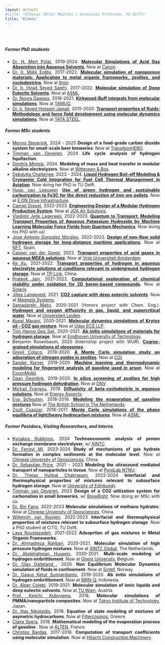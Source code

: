 ```yaml
---
layout: default
#title: "Othonas (Otto) Moultos | Associate Professor, TU Delft"
title: "Alumni"
---
```


<div id="people" class="row">
<div  style="text-align: justify;" class="col-sm-10">
	<br/><br/>
<h5>Former PhD students</h5>

<section markdown="1">

- [Dr. H. Mert Polat](https://www.linkedin.com/in/husamettin-mert-polat/), 2019-2024. <strong><a href="theses/MertPolat.pdf">Molecular Simulations of Acid Gas Absorption into Aqueous Solvents</a></strong>. Now at [Canon](https://cpp.canon).
- [Dr. Ir. Máté Erdös](https://www.linkedin.com/in/mateerdos/), 2017-2022. <strong><a href="theses/MateErdos.pdf">Molecular simulation of nanoporous materials: Application to metal organic frameworks, zeolites, and cyclodextrins</a></strong>. Now at [Itron](https://na.itron.com).
- [Dr. Ir. Hirad Seyed Salehi](https://www.linkedin.com/in/hiradsalehi/?originalSubdomain=nl), 2017-2022. <strong><a href="theses/HiradSalehi.pdf">Molecular simulation of Deep Eutectic Solvents</a></strong>. Now at [ASML](https://www.asml.com/en/careers).
- [Dr. Noura Dawass](https://www.linkedin.com/in/noura-dawass-115358216/?originalSubdomain=qa), 2016-2021. <strong><a href="theses/NouraDawass.pdf">Kirkwood-Buff integrals from molecular simulations</a></strong>. Now at [TAMUQ](https://www.qatar.tamu.edu/programs/chemical-engineering/).
- [Dr. Ir. Seyed Hossein Jamali](https://www.linkedin.com/in/shjamali/?originalSubdomain=nl), 2015-2020. <strong> <a href="theses/SeyedJamali.pdf">Transport properties of fluids: Methodology and force field development using molecular dynamics simulations</a></strong>. Now at [TATA STEEL](https://www.tatasteeleurope.com/nl/home).


</section>


<h5>Former MSc students</h5>
<section markdown="1">

- [Menno Steverink](https://nl.linkedin.com/in/menno-steverink?original_referer=https%3A%2F%2Fwww.google.com%2F), 2024 - 2025 <strong>Design of a food-grade carbon dioxide system for small-scale beer breweries</strong>. Now at [TransitionHERO](https://www.transitionhero.nl).
- [Timman van Oeveren](https://nl.linkedin.com/in/timman-van-oeveren-26364a175), 2024 <strong>Life cycle analysis of hydrogen liquifaction</strong>.
- [Dimitris Mintsis](https://www.linkedin.com/in/dimitris-mintsis-39a158209/?originalSubdomain=gr), 2024. <strong>Modeling of mass and heat transfer in modular alkaline electrolyzers</strong>. Now at [Witteveen & Bos](https://www.witteveenbos.com/nl).
- [Debdutta Chatterjee](https://www.linkedin.com/in/debdutta-chatterjee-mechanicalengineering/?originalSubdomain=nl), 2023 - 2024. [<strong>Liquid Hydrogen Boil-off Modeling & Cryogenic Cold Integration for Fuel Cell Thermal Management in Aviation</strong>](https://repository.tudelft.nl/record/uuid:1c188c76-d460-4f72-ac88-b655b573bb06). Now doing her PhD in TU Delft.
- [Hugo van Leeuwen](https://www.linkedin.com/in/hjvleeuwen/) [<strong>Use of green hydrogen and sustainable carburization to Fe3C for the direct reduction of iron ore pellets</strong>](https://repository.tudelft.nl/record/uuid:3a1b23b4-eb3a-413d-82dc-eeb402e75994). Now at [E.ON Drive Infrastructure](https://www.edri.com).
- [Camiel Grevet](https://www.linkedin.com/in/camiel-grevet-71b73674/), 2022-2023. [<strong>Engineering Design of a Modular Hydrogen Production System</strong>](https://repository.tudelft.nl/islandora/object/uuid:0aed6be5-c2d3-4baa-9e3d-2e9f87f4b0b0). Now at [JOA Air Solutions](https://joaairsolutions.com/).
- [Vladimir Jelle Lagerweij](https://www.linkedin.com/in/vladimir-jelle-lagerweij-21654021b/?originalSubdomain=nl), 2022-2023. [<strong>Quantum to Transport: Modeling Transport Properties of Aqueous Potassium Hydroxide by Machine Learning Molecular Force Fields from Quantum Mechanics</strong>](https://repository.tudelft.nl/record/uuid:e9bd79ef-741c-4cc6-ae0a-a2f873086195). Now doing his PhD with us!
- [Jose Antonio Gonzalez Morales](https://www.linkedin.com/in/josé-antonio-gonzález-morales-/?originalSubdomain=es), 2022-2023. [<strong>Design of non-flow solid hydrogen storage for long-distance maritime applications</strong>](https://repository.tudelft.nl/islandora/object/uuid%3Afe711671-afe6-4f0d-8dea-e52e14e3c820). Now at [NFT](https://www.linkedin.com/company/new-future-on-track/), Spain.
- [Casper van der Geest](https://www.linkedin.com/in/caspervandergeest/?originalSubdomain=nl), 2022. <strong><a href="../assets/tempPublications/84.pdf">Transport properties of acid gases in aqueous MDEA solutions</a></strong>. Now at [Vrije Universiteit Amsterdam](https://vu.nl/nl)
- [Ke Xu](https://www.linkedin.com/in/ke-xu-a339731a3/), 2021-2022. <strong><a href="../assets/tempPublications/74.pdf">Transport properties of hydrogen in aqueous electrolyte solutions at conditions relevant to underground hydrogen storage</a></strong>. Now at [TP-Link](https://www.tp-link.com/nl/about-us/corporate-profile/), China.
- [Prateek Jain](https://www.linkedin.com/in/prateek-jain-matsci/?originalSubdomain=nl), 2021-2022. [<strong>Computational exploration of chemical stability under oxidation for 2D boron-based compounds</strong>](https://repository.tudelft.nl/islandora/object/uuid%3Aaf187790-12a7-438b-bd49-9806104077aa). Now at [Solarix](https://solarix-solar.com/?utm_source=linkedin&utm_medium=social&utm_campaign=custom_button).
- [Jilles Langeveld](https://www.linkedin.com/in/jilles-langeveld/?originalSubdomain=nl), 2021. <strong> <a href="../assets/publications/66.Dawass_JPCB_2022_126_3572.pdf">CO2 capture with deep eutectic solvents</a></strong>. Now at [Magneto Systems](https://magneto.systems).
- [Samadarshi Maity](https://www.linkedin.com/in/samadarshi-maity-9621b6115/), 2020-2021 (Honors project with Chem. Eng.). <strong>  <a href="../assets/publications/59.Tsimpanogiannis_JCED_2021_66_3226.pdf">Hydrogen and oxygen diffusivity in gas, liquid, and supercritical water</a></strong>. Now at [Universiteit Leiden](https://www.universiteitleiden.nl/en/staffmembers/samadarshi-maity#tab-1).
- [Kunal Mavani](https://www.linkedin.com/in/kunal-mavani/?originalSubdomain=nl), 2020-2021. [<strong>Molecular dynamics simulations of Krytox oil - CO2 gas mixture</strong>](https://repository.tudelft.nl/islandora/object/uuid:14fb8a05-5799-4d9f-bcf9-88ec06b51a4c). Now at [Uday ECS LLP](https://www.udaics.in). 
- [Tijin Hanno Geo Saji](https://www.linkedin.com/in/tijin-saji-b0a5/?originalSubdomain=nl), 2020-2021. <strong> <a href="../assets/publications/67.Habibi_ASS_2022_603_154323.pdf">Ab initio simulations of materials for hydrogen storage</a></strong>. Now at [Eindhoven University of Technology](https://www.tue.nl/en/).
- Benjamin Rosenbaum, 2020 (Internship project with WUR). <strong> <a href="../assets/tempPublications/85.pdf">Coarse-grained simulations of oleosomes</a></strong>. 
- [Grevil Colaco](https://www.linkedin.com/in/grevilcolaco/?originalSubdomain=nl), 2019-2020. [<strong> A Monte Carlo simulation study on adsorption of nitrogen oxides in zeolites</strong>](https://repository.tudelft.nl/islandora/object/uuid%3Aa21ad4da-3078-40c9-8dff-bd81ad5e1beb). Now at [CGI](https://www.cgi.com/en).
- [Sander Korver](https://www.linkedin.com/in/sander-korver-b00a6496), 2019-2020. <strong><a href="../assets/publications/50.Korver_SR_2020_10_20502.pdf"> Machine learning and thermodynamic modeling for fingerprint analysis of gasoline used in arson</a></strong>. Now at [ExxonMobil](https://corporate.exxonmobil.com).
- [Daan Geerdink](https://www.linkedin.com/in/daan-geerdink/), 2019-2020. <strong><a href="../assets/publications/54.Erdos_API_2021_13_8383.pdf"> In silico screening of zeolites for high pressure hydrogen dehydration</a></strong>. Now at [DNV](https://www.dnv.com).
- [Michail Frangou](https://www.linkedin.com/in/mfrangou/?originalSubdomain=cy), 2019. <strong><a href="../assets/publications/48.Erdos_FPE_2021_528_112842.pdf"> Diffusivity of beta-cyclodextrin in aqueous solutions</a></strong>. Now at [Energy Aspects](https://www.energyaspects.com).
- [Eva Schouten](https://www.linkedin.com/in/eva-schouten-8a424a102/?originalSubdomain=nl), 2018-2019. <strong><a href="../assets/publications/50.Korver_SR_2020_10_20502.pdf"> Modeling the evaporation of gasoline mixtures</a></strong> Now at [The British School in The Netherlands](https://www.britishschool.nl). 
- [Zsolt Csaszar](https://www.linkedin.com/in/zsolt-csaszar/?originalSubdomain=nl), 2016-2017. <strong><a href="../assets/publications/26.Nikolaidis_AIChE_2018_65_792.pdf"> Monte Carlo simulations of the phase equilibria of light/heavy hydrocarbon mixtures</a></strong>. Now at [ASML](https://www.asml.com/en).
</section>


<h5>Former Postdocs, Visiting Researchers, and Interns</h5>
<section markdown="1">

- [Kyriakos Kokkinos](https://www.linkedin.com/in/kred2304/?original_referer=https%3A%2F%2Fwww%2Egoogle%2Ecom%2F&originalSubdomain=nl), 2024 <strong>Technoeconomic analysis of proton exchange membrane electrolyser</strong>, w/ [XINTC](https://www.xintc.global).
- [Dr. Fengyi Mi](https://www.researchgate.net/profile/Fengyi_Mi), 2023-2024 <strong>Study of mechanisms of gas hydrate formation in complex sediments at the molecular level</strong>. Now at [Chinese University of Geosciences](https://en.cug.edu.cn), China.
- [Dr. Sebastian Price](https://porelab.no/2020/09/03/wecome-to-sebastian/), 2021 - 2023 <strong>Modeling the ultrasound mediated transport of nanoparticles in tissue</strong>. Now at [PoreLab NTNU](https://porelab.no).
- [Dr. Thejas Hulikal Chakrapani](https://scholar.google.com/citations?user=BTpwy_AAAAAJ&hl=en), 2022-2024 <strong>Interfacial and thermophysical properties of mixtures relevant to subsurface hydrogen storage</strong>. Now at [University of Edinburgh](https://www.ed.ac.uk).
- [Timman van Oeveren](https://www.linkedin.com/in/timman-van-oeveren-26364a175/?originalSubdomain=nl), 2023 <strong>Design of a CO2 utilization system for carbonation in small breweries</strong>, w/ <a href="https://brew-right.com">BrewRight</a>. Now doing an MSc with us.
- [Dr. Bin Fang](), 2022-2023 <strong>Molecular simulations of methane hydrates</strong>. Now at [Chinese University of Geosciences](https://en.cug.edu.cn), China.
- [Willemijn van Rooijen](https://www.linkedin.com/in/willemijn-van-rooijen-46398a151/?originalSubdomain=nl), 2022-2023 <strong>Interfacial and thermophysical properties of mixtures relevant to subsurface hydrogen storage</strong>. Now a PhD student at CiTG, TU Delft.
- [Laya Roustazadeh](https://www.qatar.tamu.edu/news-and-events/news/2020/06/24/texas-a-and-m-at-qatar-names-outstanding-graduates/), 2021-2022 <strong>Adsoprtion of gas mixtures in Metal Organic Frameworks</strong>.
- [Dr. Ahmadreza Rahbari](https://www.linkedin.com/in/arahbari/?originalSubdomain=nl), 2020-2021. <strong> Molecular simulation of high pressure hydrogen mixtures</strong>. Now at [XINTC Global](http://www.xintcglobal.com/), The Netherlands.
- [Dr. Abdelrahman Hussein](https://www.linkedin.com/in/abdelrahman-hussein-3b42b415/?originalSubdomain=nl), 2020-2021. <strong> Multi-scale modeling of hydrogen embrittlement</strong>. Now at [Ghent University](https://www.ugent.be), Belgium.
- [Dr. Olav Galteland ](https://www.linkedin.com/in/olav-galteland?originalSubdomain=no), 2020. <strong> Non Equilibrium Molecular Dynamics simulation of fluids in confinement</strong>. Now at [Sintef](https://www.sintef.no/en/all-employees/employee/olav.galteland/), Norway. 
- [Dr. Gagus Ketut Sunnardianto](https://www.linkedin.com/in/gagus-ketut-sunnardianto/), 2019-2020. <strong> Ab initio simulations of hydrogen embrittlement</strong>. Now at [BRIN-Q](https://quantumresearch.id), Indonesia.
- [Dr. Alper Celebi](https://www.linkedin.com/in/alper-tunga-celebi-0375b586/?originalSubdomain=nl), 2019-2021. <strong> Molecular simulation of ionic liquids and deep eutectic solvents</strong>. Now at [TU Wien](https://www.tuwien.at), Austria.
- [Prof. Keiichi Kuboyama](https://scholar.google.com/citations?hl=en&user=JM6iv9IAAAAJ&view_op=list_works&sortby=pubdate), 2018. <strong> Molecular simulations of PMMA/nanoparticle composites</strong>. Now at [Tokyo Institute of Technology](https://www.titech.ac.jp/english), Japan.
- [Dr. Ilias Nikolaidis](https://www.linkedin.com/in/ilias-nikolaidis-931554205/?originalSubdomain=gr), 2018. <strong> Equation of state modeling of mixtures of asymetric hydrocarbons</strong>. Now at [Filtercosmos](https://www.filtercosmos.gr), Greece.
- [Claire Spera](https://www.linkedin.com/in/claire-spera/?trk=public_profile_browsemap&originalSubdomain=fr), 2018. <strong> Mathematical modeling of the evaporation process of gasoline </strong>. Now at [ALTEN](https://www.alten.com), France.
- [Christos Bardas](https://www.linkedin.com/in/christos-bardas/?originalSubdomain=nl), 2017-2018. <strong> Computation of transport coefficients using molecular simulation</strong>. Now at [Hitachi Construction Machinery](https://www.linkedin.com/company/hitachi-construction-machinery/about/).

</section>

<!-- <h5>Visitors and Interns</h5>
<section markdown="1">

- [Zsolt Csaszar](https://www.linkedin.com/in/zsolt-csaszar/?originalSubdomain=nl), 2016-2017. <strong> Monte Carlo simulations of the phase equilibria of light/heavy hydrocarbon mixtures</strong>. Now at [ASML](https://www.asml.com/en).

</section> -->

</div>
</div>

